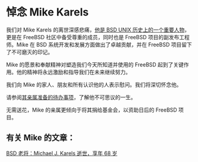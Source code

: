 # 悼念 Mike Karels

我们对 Mike Karels 的离世深感悲痛，[他是 BSD UNIX 历史上的一个重要人物](https://www.bilibili.com/video/BV1Fh4y1e7AA/)，更是在 FreeBSD 社区中备受尊重的成员，同时也是 FreeBSD 项目的副发布工程师。Mike 在 BSD 系统开发和发展方面做出了卓越贡献，并在 FreeBSD 项目留下了不可磨灭的印记。

Mike 的愿景和奉献精神对塑造我们今天所知道并使用的 FreeBSD 起到了关键作用。他的精神将永远激励和指导我们在未来继续努力。

我们向 Mike 的家人、朋友和所有认识他的人表示慰问。我们将深切怀念他。

请参阅[其亲属准备的待办事项](https://www.gearty-delmore.com/obituaries/michael-mike-karels)，了解他不可思议的一生。

无需送花，Mike 的亲属更倾向于将其捐给基金会，以资助日后的 FreeBSD 项目。

## 有关 Mike 的文章：

[BSD 老将：Michael J. Karels 逝世，享年 68 岁](https://www.heise.de/news/BSD-Urgestein-Michael-J-Karels-mit-68-Jahren-gestorben-9751528.html)
